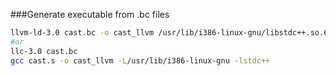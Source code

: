 ###Generate executable from .bc files

```bash
llvm-ld-3.0 cast.bc -o cast_llvm /usr/lib/i386-linux-gnu/libstdc++.so.6.0.16  -native
#or
llc-3.0 cast.bc
gcc cast.s -o cast_llvm -L/usr/lib/i386-linux-gnu -lstdc++
```